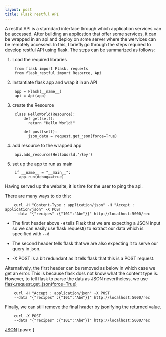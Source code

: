 ```yaml
---
layout: post
title: Flask restful API
---
```

A restful API is a starndard interface through which application services can be
accessed. After building an application that offer some services, it can be wrapped
in an api and deploy on some server where the wervices can be remotely accessed. In this,
I briefly go through the steps required to develop restful API using flask.
The steps can be summarized as follows:
1. Load the required libraries

        from flask import Flask, requests
        from flask_restful import Resource, Api

2. Instantiate flask app and wrap it in an API

        app = Flask(__name__)
        api = Api(app)

3. create the Resource

        class HelloWorld(Resource):
            def get(self):
              return "Hello World!"

            def post(self):
              json_data = request.get_json(force=True)

4. add resource to the wrapped app

        api.add_resource(HelloWorld,'/key')

5. set up the app to run as main

        if __name__ = "__main__":
          app.run(debug==true)

Having served up the website, it is time for the user to ping the api.

There are many ways to do this:

        curl -H "Content-Type : application/json" -H "Accept : application/json" -X POST
        --data "{"recipes" :{"101":"Abe"}}" http://localhost:5000/rec

- The first header above `-H` tells Flask that we are expecting a JSON input so we
can easily use flask.request() to extract our data which is specified with `--d`

- The second header tells flask that we are also expecting it to serve our query in
json.

- -X POST is a bit redundant as it tells flask that this is a POST request.

Alternatively, the first header can be removed as below in which case we get an error.
This is because flask does not know what the content type is.
However, to tell flask to parse the data as JSON nevertheless, we use [flask.request.get_json(force=True)](https://flask.palletsprojects.com/en/1.1.x/api/#flask.Request.get_json)

        curl -H "Accept : application/json" -X POST
        --data "{"recipes" :{"101":"Abe"}}" http://localhost:5000/rec

Finally, we can still remove the final header by jsonifying the returned value.

        curl -X POST
        --data "{"recipes" :{"101":"Abe"}}" http://localhost:5000/rec

[JSON](https://stackoverflow.com/questions/10434599/get-the-data-received-in-a-flask-request)
[pasre ]
